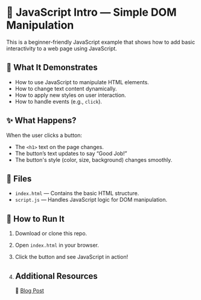 # 🚀 JavaScript Intro — Simple DOM Manipulation

This is a beginner-friendly JavaScript example that shows how to add basic interactivity to a web page using JavaScript.

## 🧠 What It Demonstrates

- How to use JavaScript to manipulate HTML elements.
- How to change text content dynamically.
- How to apply new styles on user interaction.
- How to handle events (e.g., `click`).

## ✨ What Happens?

When the user clicks a button:

- The `<h1>` text on the page changes.
- The button’s text updates to say “Good Job!”
- The button's style (color, size, background) changes smoothly.

## 📂 Files

- `index.html` — Contains the basic HTML structure.
- `script.js` — Handles JavaScript logic for DOM manipulation.

## 🔧 How to Run It

1. Download or clone this repo.
2. Open `index.html` in your browser.
3. Click the button and see JavaScript in action!

4. ## Additional Resources
   👀 [Blog Post](https://thecodingheaven.com/posts/intro-to-javascript)
 
